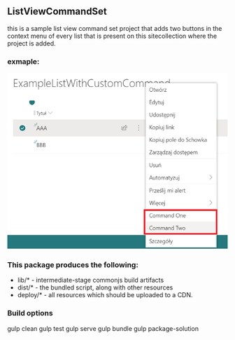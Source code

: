 ## ListViewCommandSet

this is a sample list view command set project that adds two buttons in the context menu of every list that is present on this sitecollection where the project is added.

### exmaple:
![](../../Images/ListViewCommandSetButtonExample.png)

### This package produces the following:

* lib/* - intermediate-stage commonjs build artifacts
* dist/* - the bundled script, along with other resources
* deploy/* - all resources which should be uploaded to a CDN.

### Build options

gulp clean
gulp test
gulp serve
gulp bundle
gulp package-solution

